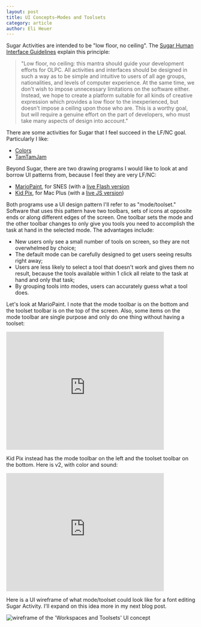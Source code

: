```yaml
---
layout: post
title: UI Concepts—Modes and Toolsets
category: article
author: Eli Heuer
---
```


Sugar Activities are intended to be "low floor, no ceiling". 
The [Sugar Human Interface Guidelines](https://wiki.sugarlabs.org/go/Human_Interface_Guidelines) explain this principle:

> "Low floor, no ceiling: this mantra should guide your development efforts for OLPC. 
> All activities and interfaces should be designed in such a way as to be simple and intuitive to users of all age groups, nationalities, and levels of computer experience. 
> At the same time, we don't wish to impose unnecessary limitations on the software either. 
> Instead, we hope to create a platform suitable for all kinds of creative expression which provides a low floor to the inexperienced, but doesn't impose a ceiling upon those who are. 
> This is a worthy goal, but will require a genuine effort on the part of developers, who must take many aspects of design into account."

There are some activities for Sugar that I feel succeed in the LF/NC goal. 
Particularly I like:

* [Colors](http://activities.sugarlabs.org/en-US/sugar/addon/4050)
* [TamTamJam](http://activities.sugarlabs.org/en-US/sugar/addon/4060)

Beyond Sugar, there are two drawing programs I would like to look at and borrow UI patterns from, because I feel they are very LF/NC:

* [MarioPaint](https://en.wikipedia.org/wiki/Mario_Paint), for SNES (with a [live Flash version](http://www.playretrogames.com/3031-super-mario-paint)
* [Kid Pix](https://en.wikipedia.org/wiki/Kid_Pix), for Mac Plus (with a [live JS version](https://jamesfriend.com.au/pce-js/))

Both programs use a UI design pattern I'll refer to as "mode/toolset." 
Software that uses this pattern have two toolbars, sets of icons at opposite ends or along different edges of the screen. 
One toolbar sets the mode and the other toolbar changes to only give you tools you need to accomplish the task at hand in the selected mode. 
The advantages include:

* New users only see a small number of tools on screen, so they are not overwhelmed by choice;
* The default mode can be carefully designed to get users seeing results right away;
* Users are less likely to select a tool that doesn't work and gives them no result, because the tools available within 1 click all relate to the task at hand and only that task;
* By grouping tools into modes, users can accurately guess what a tool does.

Let's look at MarioPaint.
I note that the mode toolbar is on the bottom and the toolset toolbar is on the top of the screen. 
Also, some items on the mode toolbar are single purpose and only do one thing without having a toolset:

<iframe width="420" height="315" src="https://www.youtube-nocookie.com/embed/z99vk2qB-lo" frameborder="0" allowfullscreen></iframe>

Kid Pix instead has the mode toolbar on the left and the toolset toolbar on the bottom.
Here is v2, with color and sound:

<iframe width="420" height="315" src="https://www.youtube-nocookie.com/embed/bJnelIxC6gM" frameborder="0" allowfullscreen></iframe>

Here is a UI wireframe of what mode/toolset could look like for a font editing Sugar Activity.
I'll expand on this idea more in my next blog post. 

![wireframe of the 'Workspaces and Toolsets' UI concept ](files/img/wireframe_concept_01_basic.svg)
